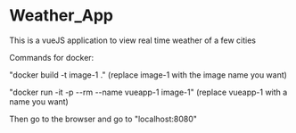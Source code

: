 # Weather_App
This is a vueJS application to view real time weather of a few cities

Commands for docker:

"docker build -t image-1 ."
(replace image-1 with the image name you want)

"docker run -it -p --rm --name vueapp-1 image-1"
(replace vueapp-1 with a name you want)

Then go to the browser and go to "localhost:8080" 
